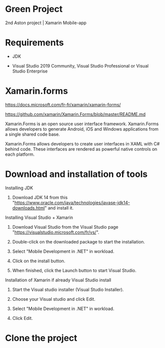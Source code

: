 # Green Project
2nd Aston project | Xamarin Mobile-app

# Requirements

- JDK

- Visual Studio 2019 Community, Visual Studio Professional or Visual Studio Enterprise

# Xamarin.forms

https://docs.microsoft.com/fr-fr/xamarin/xamarin-forms/

https://github.com/xamarin/Xamarin.Forms/blob/master/README.md

Xamarin.Forms is an open source user interface framework. Xamarin.Forms allows developers to generate Android, iOS and Windows applications from a single shared code base.

Xamarin.Forms allows developers to create user interfaces in XAML with C# behind code. These interfaces are rendered as powerful native controls on each platform.

# Download and installation of tools

Installing JDK 

1. Download JDK 14 from this "https://www.oracle.com/java/technologies/javase-jdk14-downloads.html" and install it.


Installing Visual Studio + Xamarin

1. Download Visual Studio from the Visual Studio page "https://visualstudio.microsoft.com/fr/vs/".

2. Double-click on the downloaded package to start the installation.

3. Select "Mobile Development in .NET" in workload.

4. Click on the install button.

5. When finished, click the Launch button to start Visual Studio.


Installation of Xamarin if already Visual Studio install

1. Start the Visual studio installer (Visual Studio Installer).

2. Choose your Visual studio and click Edit.

3. Select "Mobile Development in .NET" in workload.

4. Click Edit.


# Clone the project
